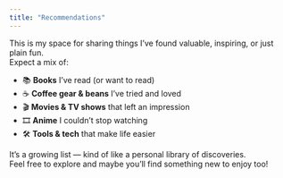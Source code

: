 ```yaml
---
title: "Recommendations"
---
```



This is my space for sharing things I’ve found valuable, inspiring, or just plain fun.  
Expect a mix of:  

- 📚 **Books** I’ve read (or want to read)  
- ☕ **Coffee gear & beans** I’ve tried and loved  
- 🎬 **Movies & TV shows** that left an impression  
- 🎞️ **Anime** I couldn’t stop watching  
- 🛠️ **Tools & tech** that make life easier

It’s a growing list — kind of like a personal library of discoveries.  
Feel free to explore and maybe you’ll find something new to enjoy too!
